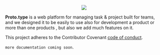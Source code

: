 <p align="center">
  <img src="https://i.imgur.com/yPy0yoJ.png">
</p>

**Proto.type** is a web platform for managing task & project built for teams, and we designed it to be easily to use also for development a product or more than one products , but also we add much features on it.


This project adheres to the Contributor Covenant [code of conduct](CODE_OF_CONDUCT.md).

`more documentation coming soon`.

